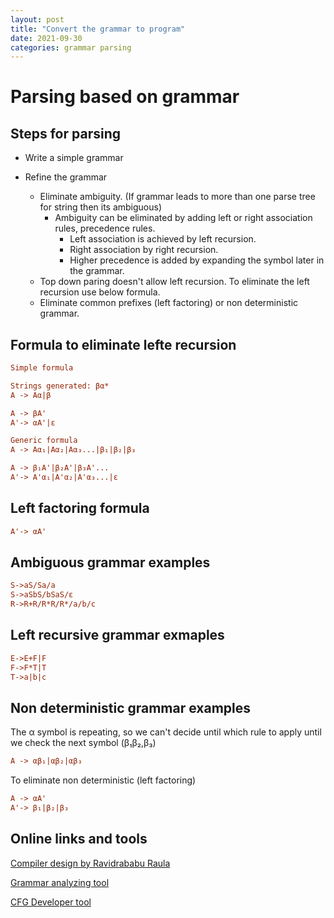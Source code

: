```yaml
---
layout: post
title: "Convert the grammar to program"
date: 2021-09-30
categories: grammar parsing
---
```


# Parsing based on grammar

## Steps for parsing

- Write a simple grammar
- Refine the grammar

  - Eliminate ambiguity. (If grammar leads to more than one parse tree for string then its ambiguous)
    - Ambiguity can be eliminated by adding left or right association rules, precedence rules.
      - Left association is achieved by left recursion.
      - Right association by right recursion.
      - Higher precedence is added by expanding the symbol later in the grammar.
  - Top down paring doesn't allow left recursion. To eliminate the left recursion use below formula.
  - Eliminate common prefixes (left factoring) or non deterministic grammar.

## Formula to eliminate lefte recursion

```cfg
Simple formula

Strings generated: βα*
A -> Aα|β

A -> βA'
A'-> αA'|ε

Generic formula
A -> Aα₁|Aα₂|Aα₃...|β₁|β₂|β₃

A -> β₁A'|β₂A'|β₃A'...
A'-> A'α₁|A'α₂|A'α₃...|ε
```

## Left factoring formula

```cfg
A'-> αA'
```

## Ambiguous grammar examples

```cfg
S->aS/Sa/a
S->aSbS/bSaS/ε
R->R+R/R*R/R*/a/b/c
```

## Left recursive grammar exmaples

```cfg
E->E+F|F
F->F*T|T
T->a|b|c
```

## Non deterministic grammar examples

The α symbol is repeating, so we can't decide until which rule to apply until we check the next symbol (β₁β₂,β₃)

```cfg
A -> αβ₁|αβ₂|αβ₃
```

To eliminate non deterministic (left factoring)

```cfg
A -> αA'
A'-> β₁|β₂|β₃
```

## Online links and tools

[Compiler design by Ravidrababu Raula](https://www.youtube.com/playlist?list=PLEbnTDJUr_IcPtUXFy2b1sGRPsLFMghhS)

[Grammar analyzing tool](http://mdaines.github.io/grammophone)

[CFG Developer tool](http://bakkot.github.io/cfgrammar-tool/)
